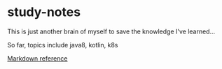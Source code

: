 # study-notes

This is just another brain of myself to save the knowledge I've learned...

So far, topics include java8, kotlin, k8s

[Markdown reference](https://xianbai.me/learn-md/article/syntax/links.html)